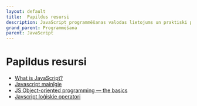 ```yaml
---
layout: default
title:  Papildus resursi
description: JavaScript programmēšanas valodas lietojums un praktiski piemēri
grand_parent: Programmēšana
parent: JavaScript
---
```

# Papildus resursi

- [What is JavaScript?](https://www.youtube.com/watch?v=nItSSTwBvSU)
- [Javascript mainīgie](https://www.w3schools.com/js/js_variables.asp)
- [JS Object-oriented programming — the basics](https://developer.mozilla.org/en-US/docs/Learn/JavaScript/Objects/Object-oriented_JS)
- [Javscript loģiskie operatori](https://www.w3schools.com/js/js_operators.asp)
